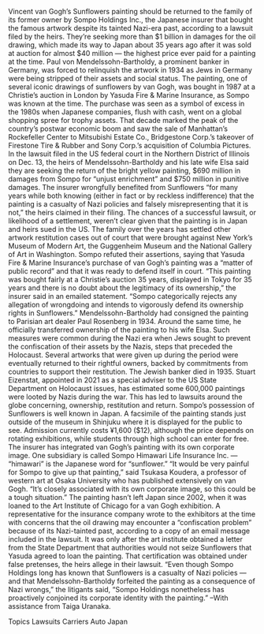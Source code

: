 Vincent van Gogh’s Sunflowers painting should be returned to the family of its former owner by Sompo Holdings Inc., the Japanese insurer that bought the famous artwork despite its tainted Nazi-era past, according to a lawsuit filed by the heirs.
They’re seeking more than $1 billion in damages for the oil drawing, which made its way to Japan about 35 years ago after it was sold at auction for almost $40 million — the highest price ever paid for a painting at the time.
Paul von Mendelssohn-Bartholdy, a prominent banker in Germany, was forced to relinquish the artwork in 1934 as Jews in Germany were being stripped of their assets and social status. The painting, one of several iconic drawings of sunflowers by van Gogh, was bought in 1987 at a Christie’s auction in London by Yasuda Fire & Marine Insurance, as Sompo was known at the time.
The purchase was seen as a symbol of excess in the 1980s when Japanese companies, flush with cash, went on a global shopping spree for trophy assets. That decade marked the peak of the country’s postwar economic boom and saw the sale of Manhattan’s Rockefeller Center to Mitsubishi Estate Co., Bridgestone Corp.’s takeover of Firestone Tire & Rubber and Sony Corp.’s acquisition of Columbia Pictures.
In the lawsuit filed in the US federal court in the Northern District of Illinois on Dec. 13, the heirs of Mendelssohn-Bartholdy and his late wife Elsa said they are seeking the return of the bright yellow painting, $690 million in damages from Sompo for “unjust enrichment” and $750 million in punitive damages.
The insurer wrongfully benefited from Sunflowers “for many years while both knowing (either in fact or by reckless indifference) that the painting is a casualty of Nazi policies and falsely misrepresenting that it is not,” the heirs claimed in their filing.
The chances of a successful lawsuit, or likelihood of a settlement, weren’t clear given that the painting is in Japan and heirs sued in the US. The family over the years has settled other artwork restitution cases out of court that were brought against New York’s Museum of Modern Art, the Guggenheim Museum and the National Gallery of Art in Washington.
Sompo refuted their assertions, saying that Yasuda Fire & Marine Insurance’s purchase of van Gogh’s painting was a “matter of public record” and that it was ready to defend itself in court.
“This painting was bought fairly at a Christie’s auction 35 years, displayed in Tokyo for 35 years and there is no doubt about the legitimacy of its ownership,” the insurer said in an emailed statement. “Sompo categorically rejects any allegation of wrongdoing and intends to vigorously defend its ownership rights in Sunflowers.”
Mendelssohn-Bartholdy had consigned the painting to Parisian art dealer Paul Rosenberg in 1934. Around the same time, he officially transferred ownership of the painting to his wife Elsa. Such measures were common during the Nazi era when Jews sought to prevent the confiscation of their assets by the Nazis, steps that preceded the Holocaust.
Several artworks that were given up during the period were eventually returned to their rightful owners, backed by commitments from countries to support their restitution. The Jewish banker died in 1935.
Stuart Eizenstat, appointed in 2021 as a special adviser to the US State Department on Holocaust issues, has estimated some 600,000 paintings were looted by Nazis during the war. This has led to lawsuits around the globe concerning, ownership, restitution and return.
Sompo’s possession of Sunflowers is well known in Japan. A facsimile of the painting stands just outside of the museum in Shinjuku where it is displayed for the public to see. Admission currently costs ¥1,600 ($12), although the price depends on rotating exhibitions, while students through high school can enter for free. The insurer has integrated van Gogh’s painting with its own corporate image. One subsidiary is called Sompo Himawari Life Insurance Inc. — “himawari” is the Japanese word for “sunflower.”
“It would be very painful for Sompo to give up that painting,” said Tsukasa Koudera, a professor of western art at Osaka University who has published extensively on van Gogh. “It’s closely associated with its own corporate image, so this could be a tough situation.”
The painting hasn’t left Japan since 2002, when it was loaned to the Art Institute of Chicago for a van Gogh exhibition. A representative for the insurance company wrote to the exhibitors at the time with concerns that the oil drawing may encounter a “confiscation problem” because of its Nazi-tainted past, according to a copy of an email message included in the lawsuit.
It was only after the art institute obtained a letter from the State Department that authorities would not seize Sunflowers that Yasuda agreed to loan the painting. That certification was obtained under false pretenses, the heirs allege in their lawsuit.
“Even though Sompo Holdings long has known that Sunflowers is a casualty of Nazi policies — and that Mendelssohn-Bartholdy forfeited the painting as a consequence of Nazi wrongs,” the litigants said, “Sompo Holdings nonetheless has proactively conjoined its corporate identity with the painting.”
–With assistance from Taiga Uranaka.

Topics
Lawsuits
Carriers
Auto
Japan
